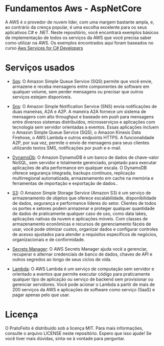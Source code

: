 # Fundamentos Aws - AspNetCore

A AWS é o provedor de nuvem líder, com uma margem bastante ampla, e, ao contrário da crença popular, é uma escolha excelente para os seus aplicativos C# e .NET. Neste repositório, você encontrará exemplos básicos de implementação de todos os serviços da AWS que você precisa saber como utilizar na AWS. Os exemplos encontrados aqui foram baseados no curso [Aws Services for C# Developers](https://dometrain.com/course/cloud-fundamentals-aws-services-for-c-developers/) 

# Serviços usados

* [Sqs](https://aws.amazon.com/pt/sqs/):
O Amazon Simple Queue Service (SQS) permite que você envie, armazene e receba mensagens entre componentes de software em qualquer volume, sem perder mensagens ou precisar que outros serviços estejam disponíveis.

* [Sns](https://aws.amazon.com/pt/sns/): O Amazon Simple Notification Service (SNS) envia notificações de duas maneiras, A2A e A2P. A maneira A2A fornece um sistema de mensagens com alto throughput e baseado em push para mensagens entre diversos sistemas distribuídos, microsserviços e aplicações com tecnologia sem servidor orientadas a eventos. Essas aplicações incluem o Amazon Simple Queue Service (SQS), o Amazon Kinesis Data Firehose, o AWS Lambda e outros endpoints HTTPS. A funcionalidade A2P, por sua vez, permite o envio de mensagens para seus clientes utilizando textos SMS, notificações por push e e-mail. 

* [DynamoDb](https://aws.amazon.com/pt/dynamodb/): O Amazon DynamoDB é um banco de dados de chave-valor NoSQL, sem servidor e totalmente gerenciado, projetado para executar aplicações de alta performance em qualquer escala. O DynamoDB oferece segurança integrada, backups contínuos, replicação multirregional automatizada, armazenamento em cache na memória e ferramentas de importação e exportação de dados..

* [S3](https://aws.amazon.com/pt/s3/): O Amazon Simple Storage Service (Amazon S3) é um serviço de armazenamento de objetos que oferece escalabilidade, disponibilidade de dados, segurança e performance líderes do setor. Clientes de todos os portes e setores podem armazenar e proteger qualquer quantidade de dados de praticamente qualquer caso de uso, como data lakes, aplicações nativas da nuvem e aplicações móveis. Com classes de armazenamento econômicas e recursos de gerenciamento fáceis de usar, você pode otimizar custos, organizar dados e configurar controles de acesso ajustados para atender a requisitos específicos de negócios, organizacionais e de conformidade.

* [Secrets Manager](https://aws.amazon.com/pt/secrets-manager/): O AWS Secrets Manager ajuda você a gerenciar, recuperar e alternar credenciais de banco de dados, chaves de API e outros segredos ao longo de seus ciclos de vida.

* [Lambda](https://aws.amazon.com/pt/lambda/): O AWS Lambda é um serviço de computação sem servidor e orientado a eventos que permite executar código para praticamente qualquer tipo de aplicação ou serviço de backend sem provisionar ou gerenciar servidores. Você pode acionar o Lambda a partir de mais de 200 serviços da AWS e aplicações de software como serviço (SaaS) e pagar apenas pelo que usar.

# Licença
O PratoFeito é distribuído sob a licença MIT. Para mais informações, consulte o arquivo LICENSE neste repositório.
Espero que isso ajude! Se você tiver mais dúvidas, sinta-se à vontade para perguntar.